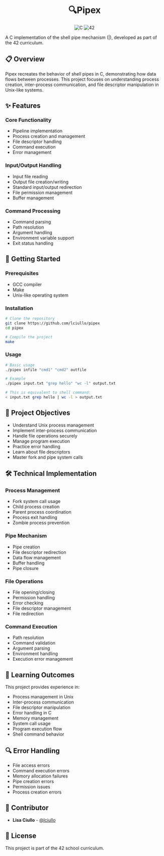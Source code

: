 <h1 align="center"> 🔍Pipex</h1>

<p align="center">
  <img src="https://img.shields.io/badge/C-00599C?style=for-the-badge&logo=c&logoColor=white" alt="C"/>
  <img src="https://img.shields.io/badge/42-000000?style=for-the-badge&logo=42&logoColor=white" alt="42"/>
</p>

A C implementation of the shell pipe mechanism (|), developed as part of the 42 curriculum.

## 📋 Overview

Pipex recreates the behavior of shell pipes in C, demonstrating how data flows between processes. This project focuses on understanding process creation, inter-process communication, and file descriptor manipulation in Unix-like systems.

## ✨ Features

### Core Functionality
* Pipeline implementation
* Process creation and management
* File descriptor handling
* Command execution
* Error management

### Input/Output Handling
* Input file reading
* Output file creation/writing
* Standard input/output redirection
* File permission management
* Buffer management

### Command Processing
* Command parsing
* Path resolution
* Argument handling
* Environment variable support
* Exit status handling

## 🚀 Getting Started

### Prerequisites
* GCC compiler
* Make
* Unix-like operating system

### Installation

```bash
# Clone the repository
git clone https://github.com/lciullo/pipex
cd pipex

# Compile the project
make
```

### Usage

```bash
# Basic usage
./pipex infile "cmd1" "cmd2" outfile

# Example
./pipex input.txt "grep hello" "wc -l" output.txt

# This is equivalent to shell command:
< input.txt grep hello | wc -l > output.txt
```

## 🎯 Project Objectives
* Understand Unix process management
* Implement inter-process communication
* Handle file operations securely
* Manage program execution
* Practice error handling
* Learn about file descriptors
* Master fork and pipe system calls

## 🛠️ Technical Implementation

### Process Management
* Fork system call usage
* Child process creation
* Parent process coordination
* Process exit handling
* Zombie process prevention

### Pipe Mechanism
* Pipe creation
* File descriptor redirection
* Data flow management
* Buffer handling
* Pipe closure

### File Operations
* File opening/closing
* Permission handling
* Error checking
* File descriptor management
* File redirection

### Command Execution
* Path resolution
* Command validation
* Argument parsing
* Environment handling
* Execution error management

## 🧠 Learning Outcomes
This project provides experience in:
* Process management in Unix
* Inter-process communication
* File descriptor manipulation
* Error handling in C
* Memory management
* System call usage
* Program execution flow
* Shell command behavior

## 🔍 Error Handling
* File access errors
* Command execution errors
* Memory allocation failures
* Pipe creation errors
* Permission issues
* Process creation errors

## 🤝 Contributor
- **Lisa Ciullo** - [@lciullo](https://github.com/YOUR_USERNAME)

## 📝 License
This project is part of the 42 school curriculum.
